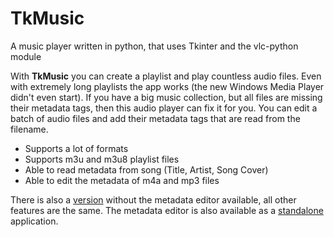 # TkMusic
A music player written in python, that uses Tkinter and the vlc-python module

With **TkMusic** you can create a playlist and play countless audio files. Even with extremely long playlists the app works (the new Windows Media Player didn't even start).
If you have a big music collection, but all files are missing their metadata tags, then this audio player can fix it for you. You can edit a batch of audio files and add their metadata tags that are read from the filename.

- Supports a lot of formats
- Supports m3u and m3u8 playlist files
- Able to read metadata from song (Title, Artist, Song Cover)
- Able to edit the metadata of m4a and mp3 files

There is also a [version](https://github.com/dreamAviator/TkMusic/tree/without_metadata_editor) without the metadata editor available, all other features are the same.
The metadata editor is also available as a [standalone](https://github.com/dreamAviator/TkMusic/tree/metadata-editor) application.
